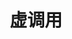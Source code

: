 ---
title: 虚调用
top_img: '111840835_p0.png'
cover: '109223494_p0.png'
categories: 
    - 八股文
      - C++
tags: 
    - C++
---
